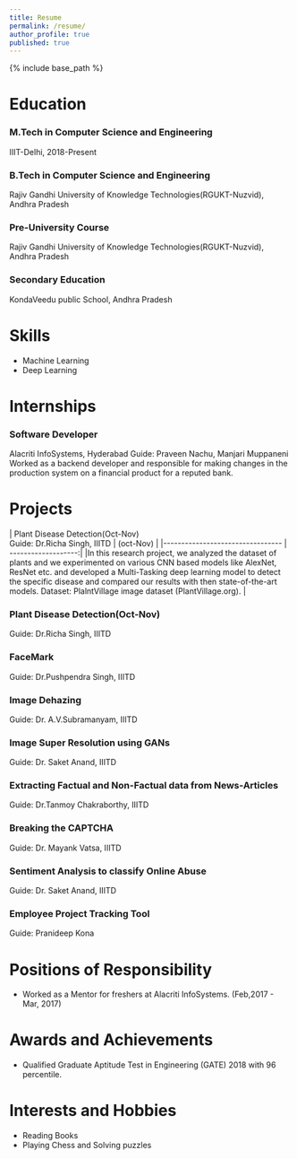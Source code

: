 ```yaml
---
title: Resume
permalink: /resume/
author_profile: true
published: true
---
```


{% include base_path %}

Education
======
### M.Tech in Computer Science and Engineering
IIIT-Delhi, 2018-Present

### B.Tech in Computer Science and Engineering
Rajiv Gandhi University of Knowledge Technologies(RGUKT-Nuzvid), Andhra Pradesh

### Pre-University Course
Rajiv Gandhi University of Knowledge Technologies(RGUKT-Nuzvid), Andhra Pradesh

### Secondary Education
KondaVeedu public School, Andhra Pradesh


Skills
======
* Machine Learning
* Deep Learning


Internships
======
### Software Developer
Alacriti InfoSystems, Hyderabad
Guide: Praveen Nachu, Manjari Muppaneni
Worked as a backend developer and responsible for making changes in the production system on a financial product for a reputed bank.


Projects
======

| Plant Disease Detection(Oct-Nov)\
Guide: Dr.Richa Singh, IIITD | (oct-Nov)           |
|--------------------------------- | -------------------:|
|In this research project, we analyzed the dataset of plants and we experimented on various CNN based models like AlexNet, ResNet etc. and developed a Multi-Tasking deep learning model to detect the specific disease and compared our results with then state-of-the-art models.
Dataset: PlalntVillage image dataset (PlantVillage.org). |



### Plant Disease Detection(Oct-Nov)
Guide: Dr.Richa Singh, IIITD

### FaceMark
Guide: Dr.Pushpendra Singh, IIITD

### Image Dehazing
Guide: Dr. A.V.Subramanyam, IIITD

### Image Super Resolution using GANs
Guide: Dr. Saket Anand, IIITD

### Extracting Factual and Non-Factual data from News-Articles
Guide: Dr.Tanmoy Chakraborthy, IIITD

### Breaking the CAPTCHA
Guide: Dr. Mayank Vatsa, IIITD

### Sentiment Analysis to classify Online Abuse
Guide: Dr. Saket Anand, IIITD

### Employee Project Tracking Tool
Guide: Pranideep Kona


Positions of Responsibility
======
* Worked as a Mentor for freshers at Alacriti InfoSystems. (Feb,2017 - Mar, 2017)


Awards and Achievements
======
* Qualified Graduate Aptitude Test in Engineering (GATE) 2018 with 96 percentile.


Interests and Hobbies
======
* Reading Books
* Playing Chess and Solving puzzles
